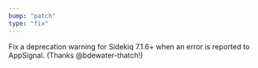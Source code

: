 ```yaml
---
bump: "patch"
type: "fix"
---
```


Fix a deprecation warning for Sidekiq 7.1.6+ when an error is reported to AppSignal. (Thanks @bdewater-thatch!)
